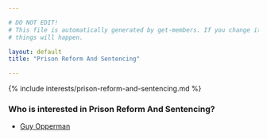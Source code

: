 ```yaml
---

# DO NOT EDIT!
# This file is automatically generated by get-members. If you change it, bad
# things will happen.

layout: default
title: "Prison Reform And Sentencing"

---
```


{% include interests/prison-reform-and-sentencing.md %}

### Who is interested in Prison Reform And Sentencing?


* [Guy Opperman](/members/guy-opperman.html)
